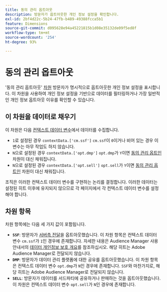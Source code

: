 ```yaml
---
title: 동의 관리 옵트아웃
description: 방문자가 옵트아웃한 개인 정보 설정을 확인합니다.
exl-id: 2bf4d22c-5b24-47fb-b489-49388fcca5b1
feature: Dimensions
source-git-commit: d095628e94a45221815b1d08e35132de09f5ed8f
workflow-type: tm+mt
source-wordcount: '254'
ht-degree: 93%

---
```


# 동의 관리 옵트아웃

&#39;동의 관리 옵트아웃&#39; [차원](overview.md) 방문자가 명시적으로 옵트아웃한 개인 정보 설정을 표시합니다. 이 차원을 사용하여 개인 정보 설정을 기반으로 데이터를 필터링하거나 가장 일반적인 개인 정보 옵트아웃 이유를 확인할 수 있습니다.

## 이 차원을 데이터로 채우기

이 차원은 다음 [컨텍스트 데이터 변수](/help/implement/vars/page-vars/contextdata.md)에서 데이터를 수집합니다.

* `1`로 설정된 경우 `contextData.['cm.ssf']` `cm.ssf`이 `0`이거나 비어 있는 경우 이 변수는 아무 작업도 하지 않습니다.
* `N`으로 설정된 경우 `contextData.['opt.dmp']` `opt.dmp`가 `Y`이면 [동의 관리 옵트인](cm-opt-in.md) 차원이 대신 채워집니다.
* `N`으로 설정된 경우 `contextData.['opt.sell']` `opt.sell`가 `Y`이면 [동의 관리 옵트인](cm-opt-in.md) 차원이 대신 채워집니다.

조직은 이러한 컨텍스트 데이터 변수를 구현하는 논리를 결정합니다. 이러한 데이터는 설정된 히트 이후에 유지되지 않으므로 각 페이지에서 각 컨텍스트 데이터 변수를 설정해야 합니다.

## 차원 항목

차원 항목에는 다음 세 가지 값이 포함됩니다.

* **`SSF`**: 방문자가 [서버측 전달](/help/admin/admin/c-manage-report-suites/c-edit-report-suites/general/c-server-side-forwarding/ssf.md)을 옵트아웃했습니다. 이 차원 항목은 컨텍스트 데이터 변수 `cm.ssf`가 `1`인 경우에 존재합니다. 자세한 내용은 Audience Manager 사용 안내서의 [데이터 개인정보 보호 개요](https://experienceleague.adobe.com/docs/audience-manager/user-guide/overview/data-privacy/data-privacy.html)를 참조하십시오. 해당 히트는 Adobe Audience Manager로 전달되지 않습니다.
* **`DMP`**: 방문자가 데이터 관리 플랫폼에 대한 공유를 옵트아웃했습니다. 이 차원 항목은 컨텍스트 데이터 변수 `opt.dmp`가 `N`인 경우에 존재합니다. `SSF`와 마찬가지로, 해당 히트는 Adobe Audience Manager로 전달되지 않습니다.
* **`SELL`**: 방문자가 데이터를 서드파티에 공유하거나 판매하는 것을 옵트아웃했습니다. 이 차원은 컨텍스트 데이터 변수 `opt.sell`가 `N`인 경우에 존재합니다.
